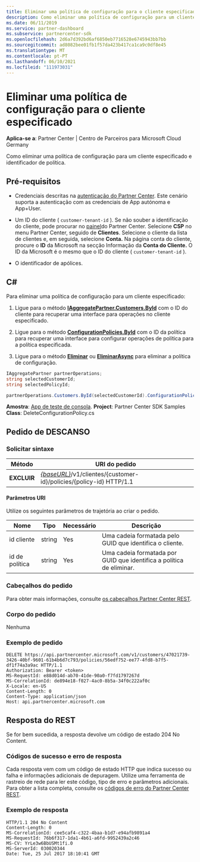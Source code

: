 ```yaml
---
title: Eliminar uma política de configuração para o cliente especificado
description: Como eliminar uma política de configuração para um cliente especificado e identificador de política.
ms.date: 06/11/2019
ms.service: partner-dashboard
ms.subservice: partnercenter-sdk
ms.openlocfilehash: 2d6a7d392bd6af6850eb7716528e6745943bb7bb
ms.sourcegitcommit: ad8082bee01fb1f57da423b417ca1ca9c0df8e45
ms.translationtype: MT
ms.contentlocale: pt-PT
ms.lasthandoff: 06/10/2021
ms.locfileid: "111973031"
---
```

# <a name="delete-a-configuration-policy-for-the-specified-customer"></a>Eliminar uma política de configuração para o cliente especificado

**Aplica-se a**: Partner Center | Centro de Parceiros para Microsoft Cloud Germany

Como eliminar uma política de configuração para um cliente especificado e identificador de política.

## <a name="prerequisites"></a>Pré-requisitos

- Credenciais descritas na [autenticação do Partner Center](partner-center-authentication.md). Este cenário suporta a autenticação com as credenciais de App autónoma e App+User.

- Um ID do cliente ( `customer-tenant-id` ). Se não souber a identificação do cliente, pode procurar no [painel](https://partner.microsoft.com/dashboard)do Partner Center. Selecione **CSP** no menu Partner Center, seguido de **Clientes**. Selecione o cliente da lista de clientes e, em seguida, selecione **Conta.** Na página conta do cliente, procure o **ID** da Microsoft na secção Informação da **Conta do Cliente.** O ID da Microsoft é o mesmo que o ID do cliente ( `customer-tenant-id` ).

- O identificador de apólices.

## <a name="c"></a>C\#

Para eliminar uma política de configuração para um cliente especificado:

1. Ligue para o método [**IAggregatePartner.Customers.ById**](/dotnet/api/microsoft.store.partnercenter.customers.icustomercollection.byid) com o ID do cliente para recuperar uma interface para operações no cliente especificado.

2. Ligue para o método [**ConfigurationPolicies.ById**](/dotnet/api/microsoft.store.partnercenter.devicesdeployment.iconfigurationpolicycollection.byid) com o ID da política para recuperar uma interface para configurar operações de política para a política especificada.

3. Ligue para o método [**Eliminar**](/dotnet/api/microsoft.store.partnercenter.devicesdeployment.iconfigurationpolicy.delete) ou [**EliminarAsync**](/dotnet/api/microsoft.store.partnercenter.devicesdeployment.iconfigurationpolicy.deleteasync) para eliminar a política de configuração.

``` csharp
IAggregatePartner partnerOperations;
string selectedCustomerId;
string selectedPolicyId;

partnerOperations.Customers.ById(selectedCustomerId).ConfigurationPolicies.ById(selectedPolicyId).Delete();
```

**Amostra**: [App de teste de consola](console-test-app.md). **Project**: Partner Center SDK Samples **Class**: DeleteConfigurationPolicy.cs

## <a name="rest-request"></a>Pedido de DESCANSO

### <a name="request-syntax"></a>Solicitar sintaxe

| Método     | URI do pedido                                                                                          |
|------------|------------------------------------------------------------------------------------------------------|
| **EXCLUIR** | [*{baseURL}*](partner-center-rest-urls.md)/v1/clientes/{customer-id}/policies/{policy-id} HTTP/1.1 |

#### <a name="uri-parameters"></a>Parâmetros URI

Utilize os seguintes parâmetros de trajetória ao criar o pedido.

| Nome        | Tipo   | Necessário | Descrição                                                   |
|-------------|--------|----------|---------------------------------------------------------------|
| id cliente | string | Yes      | Uma cadeia formatada pelo GUID que identifica o cliente.         |
| id de política   | string | Yes      | Uma cadeia formatada por GUID que identifica a política de eliminar. |

### <a name="request-headers"></a>Cabeçalhos do pedido

Para obter mais informações, consulte [os cabeçalhos Partner Center REST](headers.md).

### <a name="request-body"></a>Corpo do pedido

Nenhuma

### <a name="request-example"></a>Exemplo de pedido

```http
DELETE https://api.partnercenter.microsoft.com/v1/customers/47021739-3426-40bf-9601-61b4b6d7c793/policies/56edf752-ee77-4fd8-b7f5-df1f74a3a9ac HTTP/1.1
Authorization: Bearer <token>
MS-RequestId: e88d014d-ab70-41de-90a0-f7fd1797267d
MS-CorrelationId: de894e18-f027-4ac0-8b5a-34f0c222af0c
X-Locale: en-US
Content-Length: 0
Content-Type: application/json
Host: api.partnercenter.microsoft.com
```

## <a name="rest-response"></a>Resposta do REST

Se for bem sucedida, a resposta devolve um código de estado 204 No Content.

### <a name="response-success-and-error-codes"></a>Códigos de sucesso e erro de resposta

Cada resposta vem com um código de estado HTTP que indica sucesso ou falha e informações adicionais de depuragem. Utilize uma ferramenta de rastreio de rede para ler este código, tipo de erro e parâmetros adicionais. Para obter a lista completa, consulte os [códigos de erro do Partner Center REST](error-codes.md).

### <a name="response-example"></a>Exemplo de resposta

```http
HTTP/1.1 204 No Content
Content-Length: 0
MS-CorrelationId: cee5caf4-c322-4baa-b1d7-e94afb9891a4
MS-RequestId: 76b6f317-1da1-4b61-a6fd-9952439a2c46
MS-CV: YrLe3w6BbUSMt1fi.0
MS-ServerId: 030020344
Date: Tue, 25 Jul 2017 18:10:41 GMT
```
